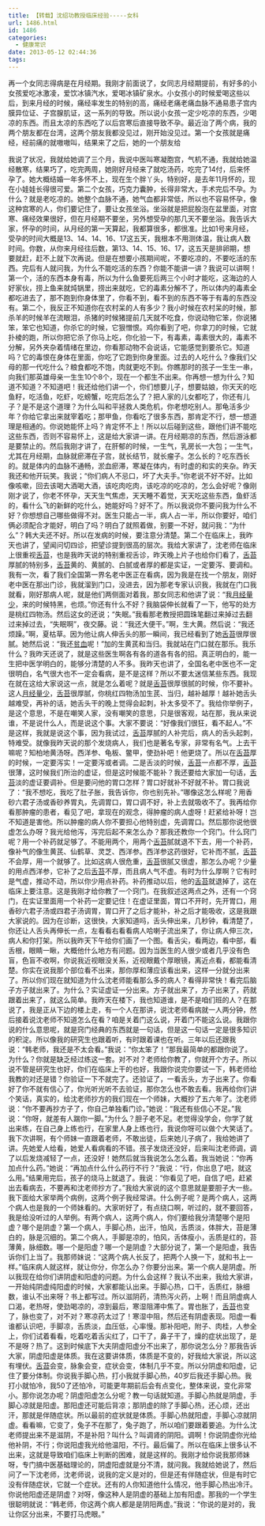 ```yaml
---
title: 【转载】沈绍功教授临床经验-----女科
url: 1486.html
id: 1486
categories:
  - 健康常识
date: 2013-05-12 02:44:36
tags:
---
```


再一个女同志得病是在月经期。我刚才前面说了，女同志月经期提前，有好多的小女孩爱吃冰激凌，爱饮冰镇汽水，爱喝冰镇矿泉水。小女孩小的时候爱喝这些以后，到来月经的时候，痛经率发生的特别的高，痛经老痛老痛血脉不通易患子宫内膜异位证、子宫腺肌证，这一系列的导致。所以说小女孩一定少吃凉的东西，少喝凉的东西。而且太凉的东西吃了以后宫寒后直接导致不孕。最近治了两个病，我的两个朋友都在台湾，这两个朋友我都没见过，刚开始没见过。第一个女孩就是痛经，经前痛的就嗷嗷叫，结果来了之后，她的一个朋友给  
  
  
  
我说了状况，我就给她调了三个月，我说中医叫寒凝胞宫，气机不通，我就给她温经散寒，结果巧了，吃完两周，她刚好月经来了就吃汤药，吃完了14付，后来怀孕了。她大概结婚一年多怀不上，现在生个胖丫头，特别好，是去年11月怀的，现在小娃娃长得很可爱。第二个女孩，巧克力囊肿，长得非常大，手术完后不孕。为什么？就是老吃凉的。她整个血脉不通，她气血都非常低，所以也不容易怀孕，像这种宫寒的人，你们要记住了，要让女孩坐浴。坐浴就是把屁股泡在盆里面，对宫寒、痛经效果很好，但在月经期不要坐，另外想受孕的那几天不要坐浴。我告诉大家，怀孕的时间，从月经的第一天算起，我都算很多，都很准。比如1号来月经，受孕的时间大概是13、14、14、16、17这五天，我根本不用测体温，我让病人数时间。你数，从你来月经往后数，第13、14、15、16、17，这五天是排卵期，想要就赶，赶不上就下次再说。但是在想要小孩期间呢，不要吃凉的，不要吃活的东西。完后有人就问我，为什么不能吃活的东西？你能不能讲一讲？我说可以讲啊！第一个，活的东西本身有毒，所以为什么鱼要死后两三个小时才能吃，这海边的人好家伙，捞上鱼来就炖锅里，捞出来就吃，它的毒素分解不了，所以体内的毒素全都吃进去了，那不跑到你身体里了，你看不到，看不到的东西不等于有毒的东西没有。第二个，我反正不知道你在农村呆的人有多少？我小时候在农村呆的时候，那杀羊的时候羊在流眼泪，杀猪的时候猪提前几天就不吃食，你说动物它笨，你说猪笨，笨它也知道，你杀它的时候，它狠憎恨。鸡你看到了吧，你拿刀的时候，它就扑棱的跑，所以你把它杀了你马上吃，你化验一下，有毒素，毒素很大的，毒素不分解，另外夹杂着情绪在里边，你看那动物不会说话，它能感觉到要杀它。知道吗？它的毒恨在身体在里面，你吃了它跑到你身里面。过去的人吃什么？像我们父母的那一代吃什么？粮食都吃不饱，肉就更吃不到。你瞧那时的孩子一生生一串，向我们那英雄母亲一生生10个8个，现在一个都生不出来。你再想一想为什么？知道不知道？不知道吧！我还给他们讲一个，你们想要儿子，想要姑娘，你天天的吃鱼籽，吃活鱼，吃虾，吃螃蟹，吃完后怎么了？把人家的儿女都吃了，你还有儿子？是不是这个道理？为什么叫和平拯救人类危机，你老想吃别人。那龟活多少年？你给它拿出来就宰着吃；那甲鱼，你看吃了很多东西，那肯定不行，想一想道理是相通的。你说她能怀上吗？肯定怀不上！所以以后碰到这些，跟他们讲不能吃这些东西，否则不容易怀上，这是给大家讲一讲。在月经期凉的东西，然后游泳都是要禁止的。然后我刚才讲了，在肝郁的时候，一生气，乳房长一大包；一生气，尤其在月经期，血脉就瘀滞在子宫，就长结节，就长瘤子。怎么长的？吃东西长的。就是体内的血脉不通畅，淤血瘀滞，寒凝在体内，有时虚的和实的夹杂。昨天我还和他开玩笑。我说；“你们病人不忌口，坏了大夫手。”你老说不好不好。比如像咳嗽，回去该喝大酒喝大酒，该吃肉吃肉，该吃凉的吃凉的，怎么会好呢？像刚刚才说了，你老不怀孕，天天生气焦虑，天天睡不着觉，天天吃这些东西，鱼虾活的，看什么飞的新鲜的吃什么，她能好吗？好不了。所以我说你不要问我为什么不好？你想想自己哪些做得不对。医生只能占一半，病人占一半，所以你要好，咱们俩必须配合才能好，明白了吗？明白了就照着做，别要一不好，就问我：“为什么”？韩大夫还不好。所以在发病的时候，要注意分清楚。第二个在临床上，我昨天也讲了，望闻问切四诊，把望诊提到很高的层次。我给大家讲了，沈老师在临床上很重视[舌苔](http://www.haodf.com/jibing/shejibing.htm)，也是我昨天说的特别重视舌诊，昨天晚上片子也给你们看了，[舌苔](http://www.haodf.com/jibing/shejibing.htm)厚腻的特别多，[舌苔](http://www.haodf.com/jibing/shejibing.htm)黄的、黄腻的、白腻或者厚的都是实证，一定要泻、要调和。我有一次，看了我们全国第一界名老中医正在看病，因为我是在找一个朋友，刚好老中医在那出门诊，我就溜到门口，没进去，因为那老专家认识我，我就在门口我就看，刚好那病人呢，就是他们两侧面对着我，那女同志和他讲了说：“我[月经量少](http://www.haodf.com/jibing/yuejingshitiao.htm)，来的时候特黑，也烦。”你还有什么不好？我脑袋伸长就看了一下，他写的处方是桃红四物汤。然后这女的还说；“失眠。”我看那老教授把圆珠笔翻过来掉过去翻过来掉过去，“失眠啊”，夜交藤。说：“我还大便干。”啊，生大黄。然后说：“我还烦躁。”啊，夏枯草。因为他让病人伸舌头的那一瞬间，我已经看到了她[舌苔](http://www.haodf.com/jibing/shejibing.htm)很厚很腻。她然后说：“我还[贫血](http://www.haodf.com/jibing/pinxue.htm)呢！”加的生黄芪和当归。我就站在门口就在那乐。我乐什么？我昨天还说了，就是这些医生啊各有各的道各有各的招。真正明白的，能一生把中医学明白的，能够分清楚的人不多。我昨天也讲了，全国名老中医也不一定很明白，名气很大也不一定会看病，是不是这样？所以不要太迷信某些东西。我现在就在这给大家说这一点，就是怎么着呢？就是[舌苔](http://www.haodf.com/jibing/shejibing.htm)很厚很腻的时候，你不要补。这人[月经量少](http://www.haodf.com/jibing/yuejingshitiao.htm)，[舌苔](http://www.haodf.com/jibing/shejibing.htm)很厚腻，你桃红四物汤加生芪、当归，越补越厚！越补她舌头越难受，再补的话，她舌头干的晚上觉得会起刺，补太多受不了。我给你举例子，是这个意思，不是在嘲笑人家，没有嘲笑的意思，只是很客观，站在那，我从来说谁，不是说什么人，而是说这个事。大家不要说：“好像我们很狂，看不起人。”不是这样，我就是说这个事，因为我试过，[舌苔](http://www.haodf.com/jibing/shejibing.htm)厚腻的人补完后，病人的舌头起刺，特难受。就像我昨天说的那个发烧病人，我们也是著名专家，非常有名气。上去干嘛呢？知柏地黄汤呀。西洋参、龟板、鳖甲，使劲补吧！他更烧了。所以在[舌苔](http://www.haodf.com/jibing/shejibing.htm)厚的时候，一定要泻实！一定要泻或者调。二是舌淡的时候，[舌苔](http://www.haodf.com/jibing/shejibing.htm)一点都不厚，[舌苔](http://www.haodf.com/jibing/shejibing.htm)很薄，这时候我们所治的虚证，但是这时候能不能补？我还要给大家加一句话，[舌苔](http://www.haodf.com/jibing/shejibing.htm)淡的虚证要调补。但是要问他的胃口怎样？胃口好就补不好就不补。胃口我说了：“我不想吃，我吃了肚子胀，我告诉你，你也别先补。”哪像这怎么样呢？用香砂六君子汤或香砂养胃丸，先调胃口，胃口调不好，补上去就吸收不了。我再给你看那肿瘤的患者，看见了吧，拿现在的观念，得肿瘤的病人虚呀！赶紧给补呀！岂不知道是害他。所以肿瘤的病人你不要担心他特别虚，先调胃口。然后那你说他很虚怎么办呀？我光给他泻，泻完后起不来怎么办？那我还教你一个窍门。什么窍门呢？用一个补药就足够了。不能用两个，用两个[舌苔](http://www.haodf.com/jibing/shejibing.htm)腻就退不下去，用一个补药，像补气的像生黄芪、仙鹤草、灵芝、西洋参。西洋参这药很好，它补而不腻，[舌苔](http://www.haodf.com/jibing/shejibing.htm)不会厚，用一个就够了。比如这病人很危重，[舌苔](http://www.haodf.com/jibing/shejibing.htm)很腻又很虚，那怎么办呢？少量的用点西洋参，它补了之后[舌苔](http://www.haodf.com/jibing/shejibing.htm)不厚，而且病人气不虚。有时为什么厚啊？它有时是气虚，推动不动，所以你少用点补药。补药推动以后，他的[舌苔](http://www.haodf.com/jibing/shejibing.htm)就退掉了，这在临床上要注意。这是我刚才给你教了一个窍门。在我叙述这两点之外，还有一个窍门，在实证里面用一个补药一定要记住！在虚证里面，胃口不开时，先开胃口，用香砂六君子汤或四君子汤调胃，胃口开了之后才能补，补之后才能吸收，这是我跟大家说的。因为在诊断，这很快，大家知道吗，舌头伸出来，几秒钟，看清楚了，你还让人舌头再伸长一点，左看看右看看病人哈喇子流出来了，你让病人伸三次，病人和你打架。所以我昨天下午给你们画了一个图。看舌尖，看两边，看中部，看舌根，眼睛一瞅，大概他什么地方有问题。因为当医生的人很少或者几乎没有色盲，色盲不收啊，你说我近视眼没关系，近视眼戴个厚眼镜，离近点看，都能看清楚。你实在说我那个部位看不出来，那你厚和薄应该看出来，这样一分就分出来了。所以你们现在就知道为什么沈老师能看那么多的病人？看得非常快！看完后脑子方子就出来了。为什么？实证虚证一分出来。方子就出来了，方子出来了，药就跟着出来了，就这么简单。我昨天在楼下，我也知道谁，是不是咱们班的人？在那说了，我是正从下边的楼上走，有一个人在那讲，说沈老师看病就一人两分钟，然后接着说沈老师不知道怎么在看？咱是关着门这么说，开着门不能这么说。我跟你说的什么意思呢，就是窍门经典的东西就是一句话，但是这一句话一定是很多知识的积淀。所以像我的研究生也跟着听，有时跟着课也在听。三年以后还跟我说：“韩老师，我还是不太会看。”我说：“你太笨了！”那我最简单的都跟你说了。为什么？你就是缺乏经过练这一套。对不对？老师给你教了，你就开个方子。所以说不管是研究生也好，你们在临床上干的也好，我跟你说完你要试一下，韩老师给我教的对还是错？你验证一下不就完了。还验证了，一看舌头，方子出来了。你看好了你不就有信心了，你光听光听不去验证，那你怎么也不敢去看。我再给你们讲个笑话，真实的，给沈老师抄方的我们现在一个师妹，大概抄了五六年了。沈老师说：“你不要再抄方子了，你自己单独看门诊。”她说：“我还有些信心不足。”我说：“你呀，就差有人踹你一脚。”为什么？胆子老不足。老觉得没学会，你学了就出来练，在自己身上练也行，在家里人身上练也行，我说你呀可以做个大笑话了。我下次讲啊，有个师妹一直跟着老师，不敢出徒，后来她儿子病了，我给她讲了讲。先她爱人给看，她爱人看病看的不错。孩子发烧还没好，后来叫沈老师调，调了以后发烧减轻了一点，还没好！她然后就当我说怎么怎么着。我当她说：“你再加点什么药。”她说：“再加点什么什么药行不行？”我说：“行，你出息了吧，就这么用。”结果用完后，孩子的烧马上就退了。我说：“你看见了吧，自信了吧，赶紧出去看病去，不要再和沈老师抄方了。”我给大家说的这个意思就是要胆子大一些。我下面给大家举两个病例，这两个例子我经常讲。什么例子呢？是两个病人，这两个病人也是我的一个师妹看的。大家听好了，有点绕口啊，听过的，就不要回答，我是给没听过的人举例。有两个病人，这两个病人，你们要给我分清楚哪个是阳虚？哪个是阴虚？第一个病人，手脚心热，出汗，怕风，舌质淡，体胖大，苔是薄白的，脉是沉细的。第二个病人，手脚是凉的，怕风，舌体瘦小，舌质是红的，苔薄黄，脉细数。哪一个是阳虚？哪一个是阴虚？大部分说了，第一个是阳虚，我告诉你们上当了。我那师妹说：“这两个病人长反了，把两个人换一下，就和书上一样。”临床病人就这样，就让你分，你怎么办？你要分出来。第一个病人是阴虚。所以我现在给你们讲阴虚和阳虚的问题。为什么会这样？我认不出来，我给大家讲，一开始纯阴虚纯阳虚的时候，大家都能认出来。手脚心热，口干，舌质红，脉细数，谁认不出来呀？书上都写过。所以滋阴药，清热泻火药，上啊！而且阴虚病人口渴，老热呀，使劲喝凉的，凉到最后，寒湿阻滞中焦了。胃也胀了，[舌苔](http://www.haodf.com/jibing/shejibing.htm)也变了，脉也变了，对不对？寒凉药太过了！寒湿中阻，然后还有阴虚表现。阳虚一看谁都认识吧，手脚凉，舌质淡，血压低，心率慢。那补阳吧，附子、肉桂，人参全上，你们试着看看，吃着吃着舌尖红了，口干了，鼻子干了，燥的症状出现了，是不是呀？热了。这到时候底下大夫阴虚阳虚分不出来了，那你说怎么分？那我告诉大家，阴虚阳虚是体质。我在这要讲体质，体质是不变的，好我给大家说，所以这有埋伏。[舌苔](http://www.haodf.com/jibing/shejibing.htm)会变，脉象会变，症状会变，体制几乎不变。所以分阴虚和阳虚，记住了要分体制。你说我手脚心热，打小我就手脚心热，40岁后我还手脚心热。我打小就怕冷，我50了还怕冷，可能更年期前后会有点变化，整体来说，变化非常小。那你说怎办呢？阴虚阳虚怎么分呢？教一句话就知道。手脚心热就是阴虚，手脚心凉就是阳虚。那阳虚还可能后背凉；那阴虚的除了手脚心热，还心烦，还出汗，那就是伴随症状。所以最前的症状就是体质。手脚心热就阳虚，手脚心凉就阴虚。看看嘛，它变了，兔子不在那了，兔子跑了，所以咱们要跟着要追。为什么沈老师提出来不是滋阴，不是补阳？叫什么？叫调肾的阴阳。调啊！你说阴虚你光给他补阴，不行；你说阳虚我光给他温阳，不行。最后偏了。所以在临床上很多认不出来，这就是导致咱们临床上判断的困难，就是这样的。我刚才给你说我那师妹呀，专门搞中医基础理论的，阴虚阳虚就是分不清，就问我。我就给她说了，然后问了一下沈老师，沈老师说，说我的定义是对的，但是还有伴随症状，但是有时它没有伴随症状，它就一个症状。还有的人你知道他什么情况，他手脚心热出冷汗。你说他阳虚还是阴虚？对呀，像这种人是阴虚的基础上加有阳虚。那我的一个学生很聪明就说：“韩老师，你这两个病人都是是阴阳两虚。”我说：“你说的是对的，我让你区分出来，不要打马虎眼。”
